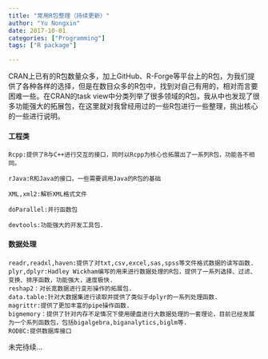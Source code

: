 ```yaml
---
title: "常用R包整理（持续更新）"
author: "Yu Nongxin"
date: 2017-10-01
categories: ["Programming"]
tags: ["R package"]

---
```


CRAN上已有的R包数量众多，加上GitHub、R-Forge等平台上的R包，为我们提供了各种各样的选择，但是在数目众多的R包中，找到对自己有用的，相对而言要困难一些。在CRAN的task view中分类列举了很多领域的R包，我从中也发现了很多功能强大的拓展包，在这里就对我曾经用过的一些R包进行一些整理，挑出核心的一些进行说明。
<!--more-->

#### 工程类
```
Rcpp:提供了R与C++进行交互的接口，同时以Rcpp为核心也拓展出了一系列R包，功能各不相同。

rJava:R和Java的接口，一些需要调用Java的R包的基础

XML,xml2:解析XML格式文件

doParallel:并行函数包

devtools:功能强大的开发工具包.
```



#### 数据处理
```
readr,readxl,haven:提供了对txt,csv,excel,sas,spss等文件格式数据的读写函数.
plyr,dplyr:Hadley Wickham编写的用来进行数据处理的R包，提供了一系列选择、过滤、变换、排序函数，功能强大，速度极快.
reshap2：对长宽数据进行变形操作的拓展包.
data.table:针对大数据集进行读取并提供了类似于dplyr的一系列处理函数.
magrittr:提供了更加丰富的pipe操作函数.
bigmemory：提供了针对内存不足情况下使用硬盘进行大数据处理的一套理论，目前已经发展为一个系列函数包，包括bigalgebra,biganalytics,biglm等.
RODBC:提供数据库接口
```
未完待续...